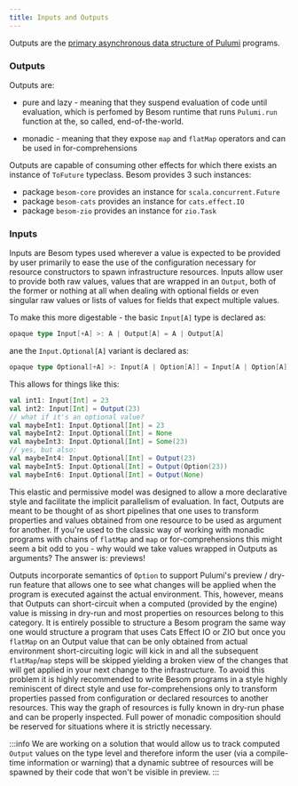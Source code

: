 ```yaml
---
title: Inputs and Outputs
---
```


Outputs are the [primary asynchronous data structure of Pulumi](basics.md#inputs-and-outputs) programs. 

### Outputs

Outputs are:
  * pure and lazy - meaning that they suspend evaluation of code until evaluation, which is perfomed by Besom runtime
    that runs `Pulumi.run` function at the, so called, end-of-the-world. 

  * monadic - meaning that they expose `map` and `flatMap` operators and can be used in for-comprehensions

Outputs are capable of consuming other effects for which there exists an instance of `ToFuture` typeclass. Besom 
provides 3 such instances: 

- package `besom-core` provides an instance for `scala.concurrent.Future`
- package `besom-cats` provides an instance for `cats.effect.IO`
- package `besom-zio` provides an instance for `zio.Task`

### Inputs

Inputs are Besom types used wherever a value is expected to be provided by user primarily to ease the use of the 
configuration necessary for resource constructors to spawn infrastructure resources. Inputs allow user to provide both 
raw values, values that are wrapped in an `Output`, both of the former or nothing at all when dealing with optional 
fields or even singular raw values or lists of values for fields that expect multiple values.

To make this more digestable - the basic `Input[A]` type is declared as:

```scala
opaque type Input[+A] >: A | Output[A] = A | Output[A]
```

ane the `Input.Optional[A]` variant is declared as:

```scala
opaque type Optional[+A] >: Input[A | Option[A]] = Input[A | Option[A]]
```

This allows for things like this:

```scala
val int1: Input[Int] = 23
val int2: Input[Int] = Output(23)
// what if it's an optional value?
val maybeInt1: Input.Optional[Int] = 23
val maybeInt2: Input.Optional[Int] = None
val maybeInt3: Input.Optional[Int] = Some(23)
// yes, but also:
val maybeInt4: Input.Optional[Int] = Output(23)
val maybeInt5: Input.Optional[Int] = Output(Option(23))
val maybeInt6: Input.Optional[Int] = Output(None)
```

This elastic and permissive model was designed to allow a more declarative style and facilitate the implicit
parallelism of evaluation. In fact, Outputs are meant to be thought of as short pipelines that one uses
to transform properties and values obtained from one resource to be used as argument for another. If you're
used to the classic way of working with monadic programs with chains of `flatMap` and `map` or for-comprehensions 
this might seem a bit odd to you - why would we take values wrapped in Outputs as arguments? The answer is: previews!

Outputs incorporate semantics of `Option` to support Pulumi's preview / dry-run feature that allows one to see what 
changes will be applied when the program is executed against the actual environment. This, however, means that Outputs
can short-circuit when a computed (provided by the engine) value is missing in dry-run and most properties on resources
belong to this category. It is entirely possible to structure a Besom program the same way one would structure a program
that uses Cats Effect IO or ZIO but once you `flatMap` on an Output value that can be only obtained from actual environment
short-circuiting logic will kick in and all the subsequent `flatMap`/`map` steps will be skipped yielding a broken view
of the changes that will get applied in your next change to the infrastructure. To avoid this problem it is highly 
recommended to write Besom programs in a style highly reminiscent of direct style and use for-comprehensions only to transform 
properties passed from configuration or declared resources to another resources. This way the graph of resources is fully 
known in dry-run phase and can be properly inspected. Full power of monadic composition should be reserved for situations 
where it is strictly necessary.

:::info
We are working on a solution that would allow us to track computed `Output` values on the type level and therefore inform
the user (via a compile-time information or warning) that a dynamic subtree of resources will be spawned by their code 
that won't be visible in preview.
:::